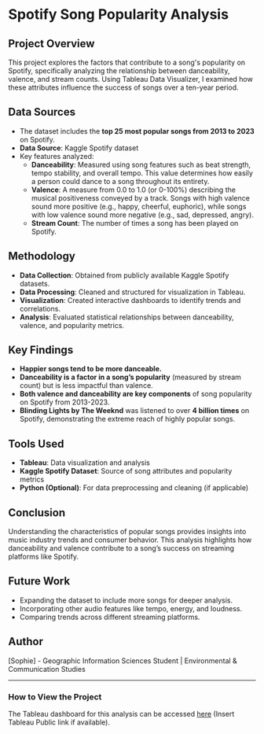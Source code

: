 # Spotify Song Popularity Analysis

## Project Overview
This project explores the factors that contribute to a song's popularity on Spotify, specifically analyzing the relationship between danceability, valence, and stream counts. Using Tableau Data Visualizer, I examined how these attributes influence the success of songs over a ten-year period.

## Data Sources
- The dataset includes the **top 25 most popular songs from 2013 to 2023** on Spotify.
- **Data Source**: Kaggle Spotify dataset
- Key features analyzed: 
  - **Danceability**: Measured using song features such as beat strength, tempo stability, and overall tempo. This value determines how easily a person could dance to a song throughout its entirety.
  - **Valence**: A measure from 0.0 to 1.0 (or 0-100%) describing the musical positiveness conveyed by a track. Songs with high valence sound more positive (e.g., happy, cheerful, euphoric), while songs with low valence sound more negative (e.g., sad, depressed, angry).
  - **Stream Count**: The number of times a song has been played on Spotify.

## Methodology
- **Data Collection**: Obtained from publicly available Kaggle Spotify datasets.
- **Data Processing**: Cleaned and structured for visualization in Tableau.
- **Visualization**: Created interactive dashboards to identify trends and correlations.
- **Analysis**: Evaluated statistical relationships between danceability, valence, and popularity metrics.

## Key Findings
- **Happier songs tend to be more danceable.**
- **Danceability is a factor in a song’s popularity** (measured by stream count) but is less impactful than valence.
- **Both valence and danceability are key components** of song popularity on Spotify from 2013-2023.
- **Blinding Lights by The Weeknd** was listened to over **4 billion times** on Spotify, demonstrating the extreme reach of highly popular songs.

## Tools Used
- **Tableau**: Data visualization and analysis
- **Kaggle Spotify Dataset**: Source of song attributes and popularity metrics
- **Python (Optional)**: For data preprocessing and cleaning (if applicable)

## Conclusion
Understanding the characteristics of popular songs provides insights into music industry trends and consumer behavior. This analysis highlights how danceability and valence contribute to a song’s success on streaming platforms like Spotify.

## Future Work
- Expanding the dataset to include more songs for deeper analysis.
- Incorporating other audio features like tempo, energy, and loudness.
- Comparing trends across different streaming platforms.

## Author
[Sophie] - Geographic Information Sciences Student | Environmental & Communication Studies

---

### How to View the Project
The Tableau dashboard for this analysis can be accessed [here](#) (Insert Tableau Public link if available).
